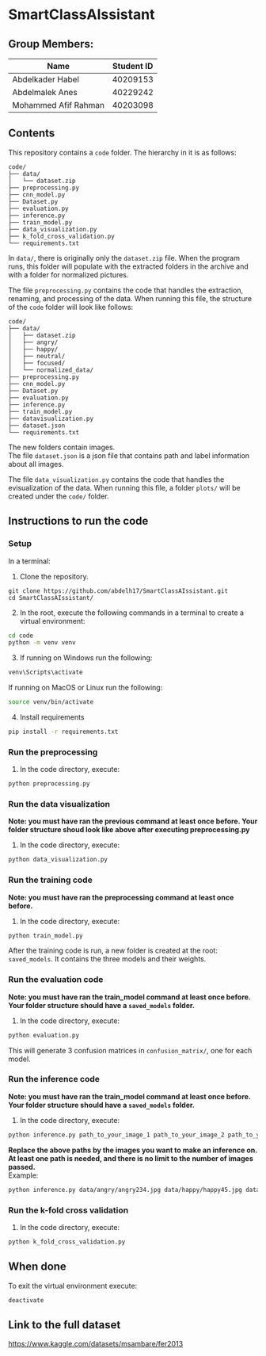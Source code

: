 # SmartClassAIssistant
## Group Members:

| Name | Student ID         |
|------------|--------------|
| Abdelkader Habel      |  40209153  |
| Abdelmalek Anes       | 40229242   |
|     Mohammed Afif Rahman   | 40203098|

## Contents
This repository contains a ```code``` folder. The hierarchy in it is as follows:
```
code/
├── data/
│   └── dataset.zip
├── preprocessing.py
├── cnn_model.py
├── Dataset.py
├── evaluation.py
├── inference.py
├── train_model.py
├── data_visualization.py
├── k_fold_cross_validation.py
└── requirements.txt

```
In ```data/```, there is originally only the ```dataset.zip``` file. When the program runs, this folder will populate with the extracted folders in the archive and with a folder for normalized pictures.

The file ```preprocessing.py``` contains the code that handles the extraction, renaming, and processing of the data. When running this file, the structure of the ```code``` folder will look like follows:

```
code/
├── data/
│   ├── dataset.zip
│   ├── angry/
│   ├── happy/
│   ├── neutral/
│   ├── focused/
│   └── normalized_data/
├── preprocessing.py
├── cnn_model.py
├── Dataset.py
├── evaluation.py
├── inference.py
├── train_model.py
├── datavisualization.py
├── dataset.json
└── requirements.txt

```
The new folders contain images.  
The file ```dataset.json``` is a json file that contains path and label information about all images.

The file ```data_visualization.py``` contains the code that handles the evisualization of the data. When running this file, a folder ```plots/``` will be created under the ```code/``` folder.


## Instructions to run the code
### Setup
In a terminal:
1. Clone the repository.
```
git clone https://github.com/abdelh17/SmartClassAIssistant.git
cd SmartClassAIssistant/
```
2. In the root, execute the following commands in a terminal to create a virtual environment:
```bash
cd code
python -m venv venv
```
3. If running on Windows run the following:
```bash
venv\Scripts\activate
```
If running on MacOS or Linux run the following:
```bash
source venv/bin/activate
```
4. Install requirements
```bash
pip install -r requirements.txt
```
### Run the preprocessing
1. In the code directory, execute:
```bash
python preprocessing.py
```
### Run the data visualization
**Note: you must have ran the previous command at least once before. Your folder structure shoud look like above after executing preprocessing.py**
1. In the code directory, execute:
```bash
python data_visualization.py
```

### Run the training code
**Note: you must have ran the preprocessing command at least once before.**
1. In the code directory, execute:
```bash
python train_model.py
```
After the training code is run, a new folder is created at the root: ```saved_models```. It contains the three models and their weights.

### Run the evaluation code
**Note: you must have ran the train_model command at least once before. Your folder structure should have a ```saved_models``` folder.**
1. In the code directory, execute:
```bash
python evaluation.py
```
This will generate 3 confusion matrices in ```confusion_matrix/```, one for each model.


### Run the inference code
**Note: you must have ran the train_model command at least once before. Your folder structure should have a ```saved_models``` folder.**
1. In the code directory, execute:
```bash
python inference.py path_to_your_image_1 path_to_your_image_2 path_to_your_image_3
```
**Replace the above paths by the images you want to make an inference on. At least one path is needed, and there is no limit to the number of images passed.**  
Example:
```bash
python inference.py data/angry/angry234.jpg data/happy/happy45.jpg data/neutral/neutral34.jpg
```

### Run the k-fold cross validation
1. In the code directory, execute:
```bash
python k_fold_cross_validation.py
```

## When done
To exit the virtual environment execute:
```bash
deactivate
```

## Link to the full dataset
https://www.kaggle.com/datasets/msambare/fer2013



